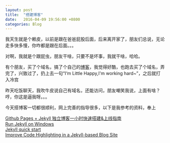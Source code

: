 ```yaml
---
layout: post
title:  "搭建博客"
date:   2016-04-09 19:56:00 +0800
categories: Blog
---
```

我天生就是个赖皮，以前是跟在爸爸屁股后面，后来离开家了，朋友们总说，无论走多快多慢，你咋都是跟在后面。。。

对啊，我就是个跟屁虫，朋友干啥，只要不是坏事，我就干啥，哈哈。

有个朋友，买了个域名，搞了个自己的[博客](http://lintanghui.com/)，我觉得好酷，也跑去买了个域名，弄完了，兴致过了，扔上去一句“I‘m Little Happy,I'm working hard~”，之后就打入冷宫

昨天吃饭聊天，我吹牛皮说自己有域名，还能访问，朋友嘲笑我说，上面有啥？哼，你这是逼我呀。。。

今天搭博客一切都很顺利，网上完善的指导很多，以下是我参考的资料，奉上

[Github Pages + Jekyll 独立博客一小时快速搭建&上线指南](http://www.jianshu.com/p/7593508666f8)  
[Run Jekyll on Windows](http://jekyll-windows.juthilo.com/)  
[Jekyll quick start](https://jekyllrb.com/docs/quickstart/)  
[Improve Code Highlighting in a Jekyll-based Blog Site](https://demisx.github.io/jekyll/2014/01/13/improve-code-highlighting-in-jekyll.html)
